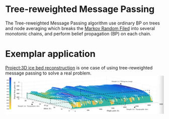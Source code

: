 # Tree-reweighted Message Passing
The Tree-reweighted Message Passing algorithm use ordinary BP on trees and node averaging which breaks the [Markov Random Filed](https://github.com/hpcanalytics/Markov-Random-Field) into several monotonic chains, and perform belief propagation (BP) on each chain.
# Exemplar application
[Project:3D ice bed reconstruction](http://vision.soic.indiana.edu/papers/icesurface2017icip.pdf) is one case of using tree-reweighted message passing to solve a real problem.
![Exemplar application](https://github.com/hpcanalytics/Markov-Random-Field/blob/master/resource/TRW.png)
